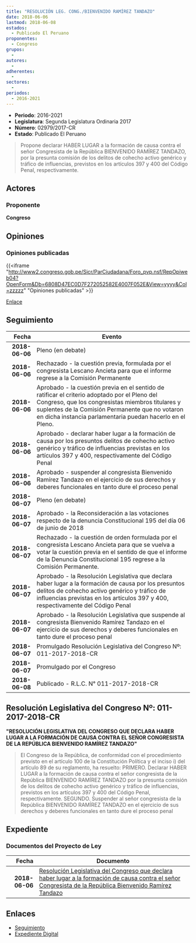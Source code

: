 ```yaml
---
title: "RESOLUCIÓN LEG. CONG./BIENVENIDO RAMÍREZ TANDAZO"
date: 2018-06-06
lastmod: 2018-06-08
estados: 
  - Publicado El Peruano
proponentes: 
  - Congreso
grupos: 
  - 
autores: 
  - 
adherentes: 
  - 
sectores: 
  - 
periodos: 
  - 2016-2021
---
```


- **Periodo**: 2016-2021
- **Legislatura**: Segunda Legislatura Ordinaria 2017
- **Número**: 02979/2017-CR
- **Estado**: Publicado El Peruano

> Propone declarar HABER LUGAR a la formación de causa contra el señor Congresista de la República BIENVENIDO RAMÍREZ TANDAZO, por la presunta comisión de los delitos de cohecho activo genérico y tráfico de influencias, previstos en los artículos 397 y 400 del Código Penal, respectivamente.


## Actores

### Proponente

**Congreso**


## Opiniones

### Opiniones publicadas

{{<iframe "http://www2.congreso.gob.pe/Sicr/ParCiudadana/Foro_pvp.nsf/RepOpiweb04?OpenForm&Db=6808D47EC0D7F272052582E4007F052E&View=yyyy&Col=zzzzz" "Opiniones publicadas" >}}

[Enlace](http://www2.congreso.gob.pe/Sicr/ParCiudadana/Foro_pvp.nsf/RepOpiweb04?OpenForm&Db=6808D47EC0D7F272052582E4007F052E&View=yyyy&Col=zzzzz)

## Seguimiento

| Fecha | Evento |
|------:|--------|
| **2018-06-06** | Pleno (en debate)|
| **2018-06-06** | Rechazado - la cuestión previa, formulada por el congresista Lescano Ancieta para que el informe regrese a la Comisión Permanente|
| **2018-06-06** | Aprobado - la cuestión previa en el sentido de ratificar el criterio adoptado por el Pleno del Congreso, que los congresistas miembros titulares y suplentes de la Comisión Permanente que no votaron en dicha instancia parlamentaria puedan hacerlo en el Pleno.|
| **2018-06-06** | Aprobado - declarar haber lugar a la formación de causa por los presuntos delitos de cohecho activo genérico y tráfico de influencias previstas en los artículos 397 y 400, respectivamente del Código Penal|
| **2018-06-06** | Aprobado - suspender al congresista Bienvenido Ramírez Tandazo en el ejercicio de sus derechos y deberes funcionales en tanto dure el proceso penal|
| **2018-06-07** | Pleno (en debate)|
| **2018-06-07** | Aprobado - la Reconsideración a las votaciones respecto de la denuncia Constitucional 195 del día 06 de junio de 2018|
| **2018-06-07** | Rechazado - la cuestión de orden formulada por el congresista Lescano Ancieta para que se vuelva a votar la cuestión previa en el sentido de que el informe de la Denuncia Constitucional 195 regrese a la Comisión Permanente.|
| **2018-06-07** | Aprobado - la Resolución Legislativa que declara haber lugar a la formación de causa por los presuntos delitos de cohecho activo genérico y tráfico de influencias previstas en los artículos 397 y 400, respectivamente del Código Penal|
| **2018-06-07** | Aprobado - la Resolución Legislativa que suspende al congresista Bienvenido Ramírez Tandazo en el ejercicio de sus derechos y deberes funcionales en tanto dure el proceso penal|
| **2018-06-07** | Promulgado Resolución Legislativa del Congreso Nº: 011-2017-2018-CR|
| **2018-06-07** | Promulgado por el Congreso|
| **2018-06-08** | Publicado - R.L.C. N° 011-2017-2018-CR|

## Resolución Legislativa del Congreso Nº: 011-2017-2018-CR

**"RESOLUCIÓN LEGISLATIVA DEL CONGRESO QUE DECLARA HABER LUGAR A LA FORMACIÓN DE CAUSA CONTRA EL SEÑOR CONGRESISTA DE LA REPÚBLICA BIENVENIDO RAMÍREZ TANDAZO"**

> El Congreso de la República, de conformidad con el procedimiento previsto en el artículo 100 de la Constitución Política y el inciso i) del artículo 89 de su reglamento, ha resuelto: PRIMERO. Declarar HABER LUGAR a la formación de causa contra el señor congresista de la República BIENVENIDO RAMÍREZ TANDAZO por la presunta comisión de los delitos de cohecho activo genérico y tráfico de influencias, previstos en los artículos 397 y 400 del Código Penal, respectivamente. SEGUNDO. Suspender al señor congresista de la República BIENVENIDO RAMÍREZ TANDAZO en el ejercicio de sus derechos y deberes funcionales en tanto dure el proceso penal


## Expediente


### Documentos del Proyecto de Ley

| Fecha | Documento |
|------:|--------|
| **2018-06-06** | [Resolución Legislativa del Congreso que declara haber lugar a la formación de causa contra el señor Congresista de la República Bienvenido Ramírez Tandazo](http://www.leyes.congreso.gob.pe/Documentos/2016_2021/Proyectos_de_Ley_y_de_Resoluciones_Legislativas/PL0297920180606.pdf) |

## Enlaces 

- [Seguimiento](http://www2.congreso.gob.pe/Sicr/TraDocEstProc/CLProLey2016.nsf/f7fff46988ca05b1052578e100829cc7/751febdd26e1c6a5052582a5005ed795?OpenDocument)
- [Expediente Digital](http://www2.congreso.gob.pe/Sicr/TraDocEstProc/CLProLey2016.nsf/f7fff46988ca05b1052578e100829cc7/751febdd26e1c6a5052582a5005ed795?OpenDocument&Click=05257FB7005EB655.eb71d0cf91d8294e05256cdf006b5706/$Body/0.1C6C)
